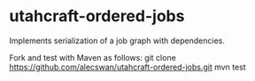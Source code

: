 utahcraft-ordered-jobs
======================

Implements serialization of a job graph with dependencies.

Fork and test with Maven as follows:
    git clone https://github.com/alecswan/utahcraft-ordered-jobs.git
    mvn test